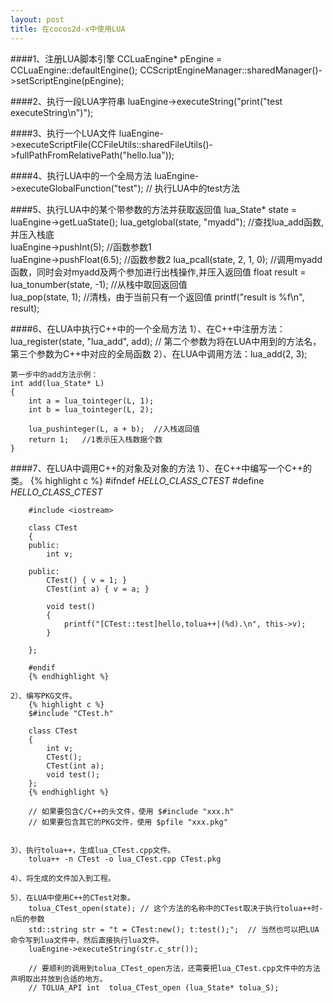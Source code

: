 ```yaml
---
layout: post
title: 在cocos2d-x中使用LUA
---
```

####1、注册LUA脚本引擎
    CCLuaEngine* pEngine = CCLuaEngine::defaultEngine();    	CCScriptEngineManager::sharedManager()->setScriptEngine(pEngine);


####2、执行一段LUA字符串
    luaEngine->executeString("print(\"test executeString\\n\")");


####3、执行一个LUA文件
    luaEngine->executeScriptFile(CCFileUtils::sharedFileUtils()->fullPathFromRelativePath("hello.lua"));


####4、执行LUA中的一个全局方法
	luaEngine->executeGlobalFunction("test");	// 执行LUA中的test方法


####5、执行LUA中的某个带参数的方法并获取返回值
	lua_State* state = luaEngine->getLuaState();
	lua_getglobal(state, "myadd");	//查找lua_add函数,并压入栈底    
	luaEngine->pushInt(5);		//函数参数1  
	luaEngine->pushFloat(6.5);	//函数参数2
	lua_pcall(state, 2, 1, 0);	//调用myadd函数，同时会对myadd及两个参加进行出栈操作,并压入返回值
	float result = lua_tonumber(state, -1);	//从栈中取回返回值   
	lua_pop(state, 1);	//清栈，由于当前只有一个返回值 
	printf("result is %f\n", result);


####6、在LUA中执行C++中的一个全局方法
	1）、在C++中注册方法：lua_register(state, "lua_add", add); // 第二个参数为将在LUA中用到的方法名，第三个参数为C++中对应的全局函数
	2）、在LUA中调用方法：lua_add(2, 3);
	
	第一步中的add方法示例：
	int add(lua_State* L)
	{
		int a = lua_tointeger(L, 1);
		int b = lua_tointeger(L, 2);
		
		lua_pushinteger(L, a + b);	//入栈返回值
		return 1;	//1表示压入栈数据个数 
	}
	
	
####7、在LUA中调用C++的对象及对象的方法
	1）、在C++中编写一个C++的类。
	    {% highlight c %}
		#ifndef _HELLO_CLASS_CTEST_
		#define _HELLO_CLASS_CTEST_
		
		#include <iostream>
		
		class CTest
		{
		public:
			int v;
			
		public:
			CTest() { v = 1; }
			CTest(int a) { v = a; }
			
			void test()
			{
				printf("[CTest::test]hello,tolua++|(%d).\n", this->v);
			}
		
		};
		
		#endif
		{% endhighlight %}
		
	2）、编写PKG文件。
    	{% highlight c %}
		$#include "CTest.h"

		class CTest
		{
			int v;
			CTest();
			CTest(int a);
			void test();
		};
		{% endhighlight %}
		
		// 如果要包含C/C++的头文件，使用 $#include "xxx.h"
		// 如果要包含其它的PKG文件，使用 $pfile "xxx.pkg"
		
		
	3）、执行tolua++，生成lua_CTest.cpp文件。
		tolua++ -n CTest -o lua_CTest.cpp CTest.pkg
		
	4）、将生成的文件加入到工程。
	
	5）、在LUA中使用C++的CTest对象。
		tolua_CTest_open(state); // 这个方法的名称中的CTest取决于执行tolua++时-n后的参数
		std::string str = "t = CTest:new(); t:test();";  // 当然也可以把LUA命令写到lua文件中，然后直接执行lua文件。
		luaEngine->executeString(str.c_str());

		// 要顺利的调用到tolua_CTest_open方法，还需要把lua_CTest.cpp文件中的方法声明取出并放到合适的地方。		
		// TOLUA_API int  tolua_CTest_open (lua_State* tolua_S);



